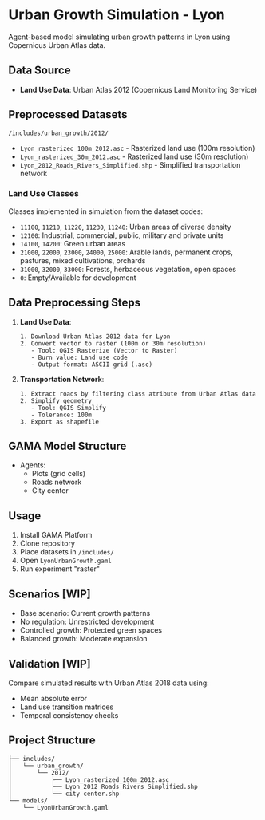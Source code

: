 # Urban Growth Simulation - Lyon

Agent-based model simulating urban growth patterns in Lyon using Copernicus Urban Atlas data.

## Data Source

- **Land Use Data**: Urban Atlas 2012 (Copernicus Land Monitoring Service)

## Preprocessed Datasets

`/includes/urban_growth/2012/`
- `Lyon_rasterized_100m_2012.asc` - Rasterized land use (100m resolution)
- `Lyon_rasterized_30m_2012.asc` - Rasterized land use (30m resolution)
- `Lyon_2012_Roads_Rivers_Simplified.shp` - Simplified transportation network

### Land Use Classes

Classes implemented in simulation from the dataset codes:

- `11100`, `11210`, `11220`, `11230`, `11240`: Urban areas of diverse density
- `12100`: Industrial, commercial, public, military and private units
- `14100`, `14200`: Green urban areas
- `21000`, `22000`, `23000`, `24000`, `25000`: Arable lands, permanent crops, pastures, mixed cultivations, orchards
- `31000`, `32000`, `33000`: Forests, herbaceous vegetation, open spaces
- `0`: Empty/Available for development

## Data Preprocessing Steps

1. **Land Use Data**:
   ```
   1. Download Urban Atlas 2012 data for Lyon
   2. Convert vector to raster (100m or 30m resolution)
      - Tool: QGIS Rasterize (Vector to Raster)
      - Burn value: Land use code
      - Output format: ASCII grid (.asc)
   ```

2. **Transportation Network**:
   ```
   1. Extract roads by filtering class atribute from Urban Atlas data
   2. Simplify geometry
      - Tool: QGIS Simplify
      - Tolerance: 100m
   3. Export as shapefile
   ```

## GAMA Model Structure

- Agents:
  - Plots (grid cells)
  - Roads network
  - City center

## Usage

1. Install GAMA Platform
2. Clone repository
3. Place datasets in `/includes/`
4. Open `LyonUrbanGrowth.gaml`
5. Run experiment "raster"

## Scenarios [WIP]

- Base scenario: Current growth patterns
- No regulation: Unrestricted development
- Controlled growth: Protected green spaces
- Balanced growth: Moderate expansion

## Validation [WIP]

Compare simulated results with Urban Atlas 2018 data using:
- Mean absolute error
- Land use transition matrices
- Temporal consistency checks

## Project Structure

```
├── includes/
│   └── urban_growth/
│       └── 2012/
│           ├── Lyon_rasterized_100m_2012.asc
│           ├── Lyon_2012_Roads_Rivers_Simplified.shp
│           └── city center.shp
└── models/
    └── LyonUrbanGrowth.gaml
```
